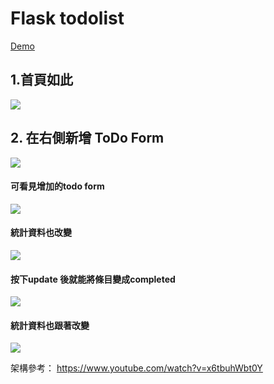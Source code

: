 # Flask todolist
[Demo](https://limitless-headland-05610.herokuapp.com)

## 1.首頁如此
![](https://i.imgur.com/I8yeMoK.png)

## 2. 在右側新增 ToDo Form 
![](https://i.imgur.com/KIUMnaC.png)
#### 可看見增加的todo form
![](https://i.imgur.com/LVxAOYe.png)
#### 統計資料也改變
![](https://i.imgur.com/eCoc8c0.png)
#### 按下update 後就能將條目變成completed
![](https://i.imgur.com/KlFjFOk.png)
#### 統計資料也跟著改變
![](https://i.imgur.com/NYUnrfC.png)

架構參考：
https://www.youtube.com/watch?v=x6tbuhWbt0Y